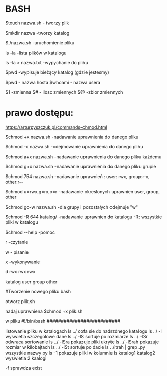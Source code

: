# BASH
$touch nazwa.sh - tworzy plik

$mkdir nazwa -tworzy katalog

$./nazwa.sh -uruchomienie pliku

ls -la -lista plików w katalogu

ls -la > nazwa.txt   -wypychanie do pliku

$pwd                -wypisuje bieżący katalog (gdzie jestesmy)

$pwd                   - nazwa hosta
$whoami - nazwa usera

$1 -zmienna
$# - ilosc zmiennych
$@ -zbior zmiennych
# prawo dostępu:
https://arturpyszczuk.pl/commands-chmod.html

$chmod +x nazwa.sh      -nadawanie uprawnienia do danego pliku

$chmod -x nazwa.sh      -odejmowanie uprawnienia do danego pliku

$chmod a+x nazwa.sh     -nadawanie uprawnienia do danego pliku każdemu

$chmod g+x nazwa.sh     -nadawanie uprawnienia do danego pliku grupie

$chmod 754 nazwa.sh     -nadawanie uprawnień : user: rwx, group:r-x, other:r--

$chmod u=rwx,g=rx,o=r   -nadawanie określonych uprawnień user, group, other

$chmod go-w nazwa.sh    -dla grupy i pozostałych odejmuje "w"

$chmod -R 644 katalog/ -nadawanie uprawnien do katalogu  -R: wszystkie pliki w katalogu

$chmod --help          -pomoc 

r -czytanie

w - pisanie

x -wykonywanie


d           rwx           rwx       rwx

katalog     user           group   other

#Tworzenie nowego pliku bash

otworz
plik.sh

nadaj uprawniena
 $chmod +x plik.sh

w pliku
#!/bin/bash
##########################


listowanie pliku w katalogach
ls ../          cofa sie do nadrzdnego katalogu
ls ../ -l       wyswietla szczegolowe dane
ls ../ -lS     sortuje po rozmiarze
ls ../ -lSr     odwraca sortowanie
ls ../ -lSra    pokazuje pliki ukryte
ls ../ -lSrah   pokazuje rozmiar w kilobajtach
ls ../ -lSt      sortuje po dacie
ls ../ltrah | grep .py  wszystkie nazwy py
ls -1   pokazuje pliki w kolumnie
ls katalog1 katalog2    wyswietla 2 kaalogi


-f      sprawdza exist